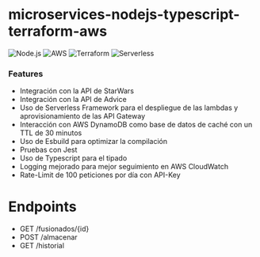 # microservices-nodejs-typescript-terraform-aws

![Node.js](https://img.shields.io/badge/node.js-6DA55F?style=for-the-badge&logo=node.js&logoColor=white)
![AWS](https://img.shields.io/badge/AWS-%23FF9900.svg?style=for-the-badge&logo=amazon-aws&logoColor=white)
![Terraform](https://img.shields.io/badge/Terraform-%23734F96.svg?style=for-the-badge&logo=terraform&logoColor=white)
![Serverless](https://img.shields.io/badge/Serverless-%23000000.svg?style=for-the-badge&logo=serverless&logoColor=white)

### Features

- Integración con la API de StarWars
- Integración con la API de Advice
- Uso de Serverless Framework para el despliegue de las lambdas y aprovisionamiento de las API Gateway
- Interacción con AWS DynamoDB como base de datos de caché con un TTL de 30 minutos
- Uso de Esbuild para optimizar la compilación
- Pruebas con Jest
- Uso de Typescript para el tipado
- Logging mejorado para mejor seguimiento en AWS CloudWatch
- Rate-Limit de 100 peticiones por día con API-Key

# Endpoints

- GET /fusionados/{id}
- POST /almacenar
- GET /historial
